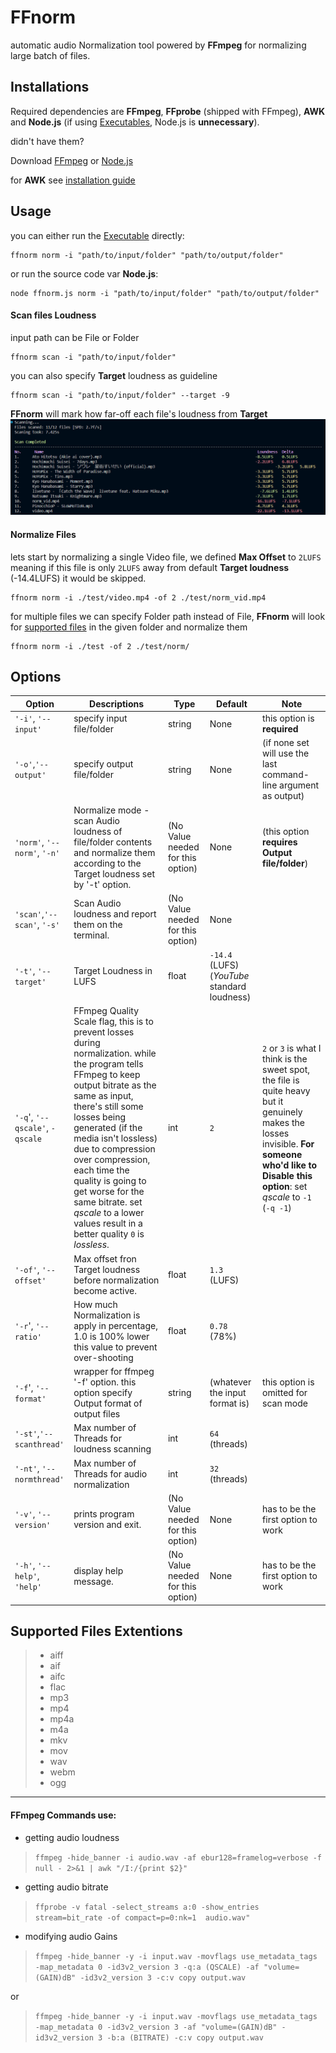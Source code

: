# FFnorm

automatic audio Normalization tool powered by **FFmpeg** for normalizing large batch of files.

## Installations

Required dependencies are **FFmpeg**, **FFprobe** (shipped with FFmpeg), **AWK** and **Node.js** (if using [Executables](https://github.com/Type-Delta/FFnorm/releases), Node.js is **unnecessary**).

didn't have them?

Download [FFmpeg](https://ffmpeg.org/download.html) or [Node.js](https://nodejs.org/en/download)

for **AWK** see [installation guide](https://bobbyhadz.com/blog/install-awk-on-windows)

## Usage
you can either run the [Executable](https://github.com/Type-Delta/FFnorm/releases) directly:
```
ffnorm norm -i "path/to/input/folder" "path/to/output/folder"
```

or run the source code var **Node.js**:
```
node ffnorm.js norm -i "path/to/input/folder" "path/to/output/folder"
```

#### Scan files Loudness
input path can be File or Folder
```
ffnorm scan -i "path/to/input/folder"
```
you can also specify **Target** loudness as guideline
```
ffnorm scan -i "path/to/input/folder" --target -9
```
**FFnorm** will mark how far-off each file's loudness from **Target**
![Output Image](img/promt01.png)

#### Normalize Files
lets start by normalizing a single Video file,
we defined **Max Offset** to `2LUFS` meaning if this file is only `2LUFS` away
from default **Target loudness** (-14.4LUFS) it would be skipped.
```
ffnorm norm -i ./test/video.mp4 -of 2 ./test/norm_vid.mp4
```

for multiple files we can specify Folder path instead of File,
**FFnorm** will look for [supported files](#supported-files-extentions) in the given folder and normalize them
```
ffnorm norm -i ./test -of 2 ./test/norm/
```


## Options


| Option | Descriptions | Type | Default | Note |
|---|---|---|---|---|
| `'-i'`, `'--input'` | specify input file/folder| string | None | this option is **required** |
| `'-o'`,`'--output'` | specify output file/folder| string | None | (if none set will use the last command-line argument as output) |
|`'norm'`, `'--norm'`, `'-n'`| Normalize mode - scan Audio loudness of file/folder contents and normalize them according to the Target loudness set by '-t' option.| (No Value needed for this option) | None |  (this option **requires Output file/folder**) |
| `'scan'`,`'--scan'`, `'-s'` | Scan Audio loudness and report them on the terminal. | (No Value needed for this option)| None |
| `'-t'`, `'--target'` | Target Loudness in LUFS | float | `-14.4` (LUFS) (*YouTube* standard loudness) | |
|`'-q`', `'--qscale'`, `-qscale` | FFmpeg Quality Scale flag, this is to prevent losses during normalization. while the program tells FFmpeg to keep output bitrate as the same as input, there's still some losses being generated (if the media isn't lossless) due to compression over compression, each time the quality is going to get worse for the same bitrate. set *qscale* to a lower values result in a better quality `0` is *lossless*. | int | `2` | `2` or `3` is what I think is the sweet spot, the file is quite heavy but it genuinely makes the losses invisible.  **For someone who'd like to Disable this option**: set *qscale* to `-1` (`-q -1`) |
| `'-of'`, `'--offset'`| Max offset fron Target loudness before normalization become active. | float | `1.3` (LUFS) | |
|`'-r`', `'--ratio'` | How much Normalization is apply in percentage, 1.0 is 100% lower this value to prevent over-shooting | float | `0.78` (78%) | |
|`'-f`', `'--format'` | wrapper for ffmpeg '-f' option. this option specify Output format of output files | string | (whatever the input format is) | this option is omitted for scan mode |
|`'-st'`,`'--scanthread'`| Max number of Threads for loudness scanning | int | `64` (threads) | |
|`'-nt'`, `'--normthread'`| Max number of Threads for audio normalization | int |`32` (threads)| |
|`'-v'`, `'--version'`| prints program version and exit. | (No Value needed for this option) | None | has to be the first option to work |
|`'-h'`, `'--help'`, `'help'`| display help message. | (No Value needed for this option) | None | has to be the first option to work |

## Supported Files Extentions
> - aiff
> - aif
> - aifc
> - flac
> - mp3
> - mp4
> - mp4a
> - m4a
> - mkv
> - mov
> - wav
> - webm
> - ogg

---------------

#### FFmpeg Commands use:
- getting audio loudness
> `ffmpeg -hide_banner -i audio.wav -af ebur128=framelog=verbose -f null - 2>&1 | awk "/I:/{print $2}"`
- getting audio bitrate
> `ffprobe -v fatal -select_streams a:0 -show_entries stream=bit_rate -of compact=p=0:nk=1  audio.wav"`
- modifying audio Gains
> `ffmpeg -hide_banner -y -i input.wav -movflags use_metadata_tags -map_metadata 0 -id3v2_version 3 -q:a (QSCALE) -af "volume=(GAIN)dB" -id3v2_version 3 -c:v copy output.wav`

or

> `ffmpeg -hide_banner -y -i input.wav -movflags use_metadata_tags -map_metadata 0 -id3v2_version 3 -af "volume=(GAIN)dB" -id3v2_version 3 -b:a (BITRATE) -c:v copy output.wav`

